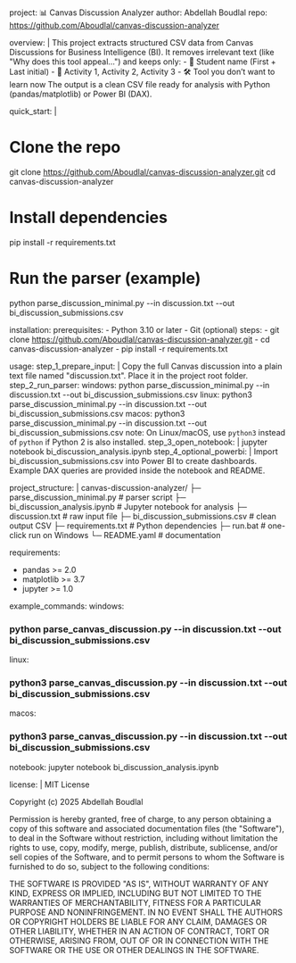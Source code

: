 project: 📊 Canvas Discussion Analyzer
author: Abdellah Boudlal
repo: https://github.com/Aboudlal/canvas-discussion-analyzer

overview: |
  This project extracts structured CSV data from Canvas Discussions for Business Intelligence (BI).
  It removes irrelevant text (like "Why does this tool appeal…") and keeps only:
    - 👤 Student name (First + Last initial)
    - 📝 Activity 1, Activity 2, Activity 3
    - 🛠️ Tool you don’t want to learn now
  The output is a clean CSV file ready for analysis with Python (pandas/matplotlib) or Power BI (DAX).

quick_start: |
  # Clone the repo
  git clone https://github.com/Aboudlal/canvas-discussion-analyzer.git
  cd canvas-discussion-analyzer

  # Install dependencies
  pip install -r requirements.txt

  # Run the parser (example)
  python parse_discussion_minimal.py --in discussion.txt --out bi_discussion_submissions.csv

installation:
  prerequisites:
    - Python 3.10 or later
    - Git (optional)
  steps:
    - git clone https://github.com/Aboudlal/canvas-discussion-analyzer.git
    - cd canvas-discussion-analyzer
    - pip install -r requirements.txt

usage:
  step_1_prepare_input: |
    Copy the full Canvas discussion into a plain text file named "discussion.txt".
    Place it in the project root folder.
  step_2_run_parser:
    windows: python parse_discussion_minimal.py --in discussion.txt --out bi_discussion_submissions.csv
    linux: python3 parse_discussion_minimal.py --in discussion.txt --out bi_discussion_submissions.csv
    macos: python3 parse_discussion_minimal.py --in discussion.txt --out bi_discussion_submissions.csv
    note: On Linux/macOS, use `python3` instead of `python` if Python 2 is also installed.
  step_3_open_notebook: |
    jupyter notebook bi_discussion_analysis.ipynb
  step_4_optional_powerbi: |
    Import bi_discussion_submissions.csv into Power BI to create dashboards.
    Example DAX queries are provided inside the notebook and README.

project_structure: |
  canvas-discussion-analyzer/
  ├─ parse_discussion_minimal.py     # parser script
  ├─ bi_discussion_analysis.ipynb    # Jupyter notebook for analysis
  ├─ discussion.txt                  # raw input file
  ├─ bi_discussion_submissions.csv   # clean output CSV
  ├─ requirements.txt                # Python dependencies
  ├─ run.bat                         # one-click run on Windows
  └─ README.yaml                     # documentation

requirements:
  - pandas >= 2.0
  - matplotlib >= 3.7
  - jupyter >= 1.0

example_commands:
  windows: 
  ### python parse_canvas_discussion.py --in discussion.txt --out bi_discussion_submissions.csv
  linux:
  ### python3 parse_canvas_discussion.py --in discussion.txt --out bi_discussion_submissions.csv
  macos: 
  ### python3 parse_canvas_discussion.py --in discussion.txt --out bi_discussion_submissions.csv
  notebook: jupyter notebook bi_discussion_analysis.ipynb













license: |
  MIT License

  Copyright (c) 2025 Abdellah Boudlal

  Permission is hereby granted, free of charge, to any person obtaining a copy
  of this software and associated documentation files (the "Software"), to deal
  in the Software without restriction, including without limitation the rights
  to use, copy, modify, merge, publish, distribute, sublicense, and/or sell
  copies of the Software, and to permit persons to whom the Software is
  furnished to do so, subject to the following conditions:

  THE SOFTWARE IS PROVIDED "AS IS", WITHOUT WARRANTY OF ANY KIND, EXPRESS OR
  IMPLIED, INCLUDING BUT NOT LIMITED TO THE WARRANTIES OF MERCHANTABILITY,
  FITNESS FOR A PARTICULAR PURPOSE AND NONINFRINGEMENT. IN NO EVENT SHALL THE
  AUTHORS OR COPYRIGHT HOLDERS BE LIABLE FOR ANY CLAIM, DAMAGES OR OTHER
  LIABILITY, WHETHER IN AN ACTION OF CONTRACT, TORT OR OTHERWISE, ARISING FROM,
  OUT OF OR IN CONNECTION WITH THE SOFTWARE OR THE USE OR OTHER DEALINGS IN
  THE SOFTWARE.
